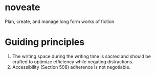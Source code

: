 # noveate
Plan, create, and manage long form works of fiction

# Guiding principles

1. The writing space during the writing time is sacred and should be crafted to optimize efficiency while negating distractions.
2. Accessibility (Section 508) adherence is not negotiable.
